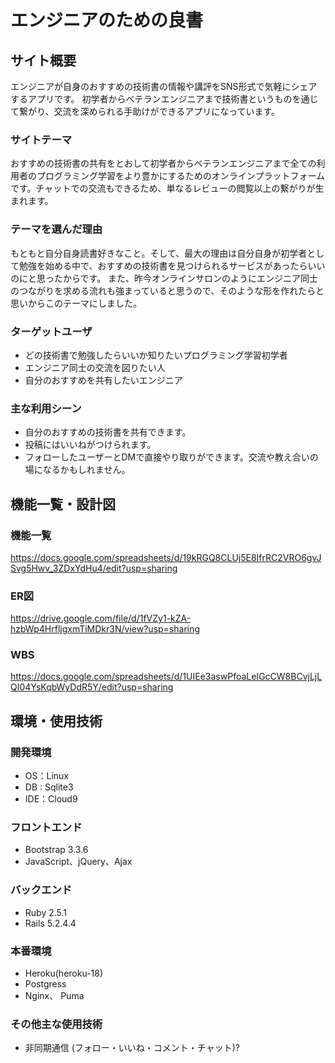 # エンジニアのための良書

## サイト概要
エンジニアが自身のおすすめの技術書の情報や講評をSNS形式で気軽にシェアするアプリです。 初学者からベテランエンジニアまで技術書というものを通じて繋がり、交流を深められる手助けができるアプリになっています。

### サイトテーマ
おすすめの技術書の共有をとおして初学者からベテランエンジニアまで全ての利用者のプログラミング学習をより豊かにするためのオンラインプラットフォームです。チャットでの交流もできるため、単なるレビューの閲覧以上の繋がりが生まれます。

### テーマを選んだ理由
もともと自分自身読書好きなこと。そして、最大の理由は自分自身が初学者として勉強を始める中で、おすすめの技術書を見つけられるサービスがあったらいいのにと思ったからです。
また、昨今オンラインサロンのようにエンジニア同士のつながりを求める流れも強まっていると思うので、そのような形を作れたらと思いからこのテーマにしました。

### ターゲットユーザ
- どの技術書で勉強したらいいか知りたいプログラミング学習初学者
- エンジニア同士の交流を図りたい人
- 自分のおすすめを共有したいエンジニア


### 主な利用シーン
- 自分のおすすめの技術書を共有できます。
- 投稿にはいいねがつけられます。
- フォローしたユーザーとDMで直接やり取りができます。交流や教え合いの場になるかもしれません。

## 機能一覧・設計図
### 機能一覧
https://docs.google.com/spreadsheets/d/19kRGQ8CLUj5E8IfrRC2VRO6gvJSvg5Hwv_3ZDxYdHu4/edit?usp=sharing

### ER図
https://drive.google.com/file/d/1fVZy1-kZA-hzbWp4HrfljgxmTiMDkr3N/view?usp=sharing

### WBS
https://docs.google.com/spreadsheets/d/1UIEe3aswPfoaLeIGcCW8BCvjLjLQI04YsKqbWyDdR5Y/edit?usp=sharing





## 環境・使用技術
### 開発環境
- OS：Linux
- DB : Sqlite3
- IDE：Cloud9

### フロントエンド
- Bootstrap 3.3.6
- JavaScript、jQuery、Ajax

### バックエンド
- Ruby 2.5.1
- Rails 5.2.4.4

### 本番環境
- Heroku(heroku-18)
- Postgress
- Nginx、 Puma

<!-- ### テスト
- Rspec -->

### その他主な使用技術
- 非同期通信 (フォロー・いいね・コメント・チャット)?

